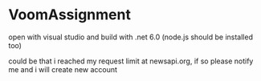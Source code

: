 # VoomAssignment
open with visual studio
and build with .net 6.0 (node.js should be installed too)

could be that i reached my request limit at newsapi.org, if so please notify me and i will create new account 
